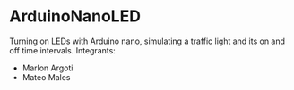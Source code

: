 # ArduinoNanoLED
Turning on LEDs with Arduino nano, simulating a traffic light and its on and off time intervals.
Integrants: 
  - Marlon Argoti
  - Mateo Males
